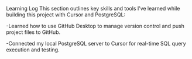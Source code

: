 Learning Log
This section outlines key skills and tools I’ve learned while building this project with Cursor and PostgreSQL:

-Learned how to use GitHub Desktop to manage version control and push project files to GitHub.

-Connected my local PostgreSQL server to Cursor for real-time SQL query execution and testing.
